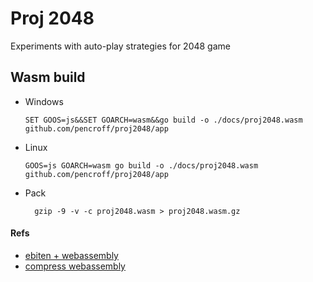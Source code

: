 # Proj 2048

Experiments with auto-play strategies for 2048 game

## Wasm build

* Windows
  
      SET GOOS=js&&SET GOARCH=wasm&&go build -o ./docs/proj2048.wasm github.com/pencroff/proj2048/app

* Linux

      GOOS=js GOARCH=wasm go build -o ./docs/proj2048.wasm github.com/pencroff/proj2048/app
* Pack

        gzip -9 -v -c proj2048.wasm > proj2048.wasm.gz

#### Refs

* [ebiten + webassembly](https://ebiten.org/documents/webassembly.html)
* [compress webassembly](https://levelup.gitconnected.com/best-practices-for-webassembly-using-golang-1-15-8dfa439827b8)


